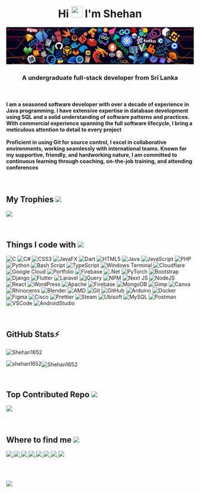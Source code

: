 <h1 align="center">Hi <img src="https://raw.githubusercontent.com/MartinHeinz/MartinHeinz/master/wave.gif" width="30px" height="30px" /> I'm Shehan</h1>
<img src="https://github.com/Shehan1652/Shehan1652/blob/main/banner.png" alt="header banner" />
<h3 align="center">A undergraduate full-stack developer from Sri Lanka</h3>
<br>

<h4 text:justify: inter-word >I am a seasoned software developer with over a decade of experience in Java programming. I have extensive expertise in database development using SQL and a solid understanding of software patterns and practices. With commercial experience spanning the full software lifecycle, I bring a meticulous attention to detail to every project 
<br><br>
Proficient in using Git for source control, I excel in collaborative environments, working seamlessly with international teams. Known for my supportive, friendly, and hardworking nature, I am committed to continuous learning through coaching, on-the-job training, and attending conferences </h4>


<br>

<h2> My Trophies <img src="https://emoji.discadia.com/emojis/e6c0ee26-1d9d-4fbe-9273-e93c21a21569.gif" width="25"/></h2> 

![](https://github-profile-trophy.vercel.app/?username=Shehan1652&theme=dracula&no-frame=true&no-bg=false&margin-w=4)

<br>
<h2>Things I code with <img src="https://emoji.discadia.com/emojis/41f99f7a-5727-4d0e-a211-4380030d5b55.GIF" width="30"/> </h2>

![C](https://img.shields.io/badge/c-%2300599C.svg?style=for-the-badge&logo=c&logoColor=white) ![C#](https://img.shields.io/badge/c%23-%23239120.svg?style=for-the-badge&logo=csharp&logoColor=white) ![CSS3](https://img.shields.io/badge/css3-%231572B6.svg?style=for-the-badge&logo=css3&logoColor=white) ![JavaFX](https://img.shields.io/badge/javafx-%23FF0000.svg?style=for-the-badge&logo=javafx&logoColor=white) ![Dart](https://img.shields.io/badge/dart-%230175C2.svg?style=for-the-badge&logo=dart&logoColor=white) ![HTML5](https://img.shields.io/badge/html5-%23E34F26.svg?style=for-the-badge&logo=html5&logoColor=white) ![Java](https://img.shields.io/badge/java-%23ED8B00.svg?style=for-the-badge&logo=openjdk&logoColor=white) ![JavaScript](https://img.shields.io/badge/javascript-%23323330.svg?style=for-the-badge&logo=javascript&logoColor=%23F7DF1E) ![PHP](https://img.shields.io/badge/php-%23777BB4.svg?style=for-the-badge&logo=php&logoColor=white) ![Python](https://img.shields.io/badge/python-3670A0?style=for-the-badge&logo=python&logoColor=ffdd54) ![Bash Script](https://img.shields.io/badge/bash_script-%23121011.svg?style=for-the-badge&logo=gnu-bash&logoColor=white) ![TypeScript](https://img.shields.io/badge/typescript-%23007ACC.svg?style=for-the-badge&logo=typescript&logoColor=white) ![Windows Terminal](https://img.shields.io/badge/Windows%20Terminal-%234D4D4D.svg?style=for-the-badge&logo=windows-terminal&logoColor=white) ![Cloudflare](https://img.shields.io/badge/Cloudflare-F38020?style=for-the-badge&logo=Cloudflare&logoColor=white) ![Google Cloud](https://img.shields.io/badge/GoogleCloud-%234285F4.svg?style=for-the-badge&logo=google-cloud&logoColor=white) ![Portfolio](https://img.shields.io/badge/Portfolio-%23000000.svg?style=for-the-badge&logo=firefox&logoColor=#FF7139) ![Firebase](https://img.shields.io/badge/firebase-%23039BE5.svg?style=for-the-badge&logo=firebase) ![.Net](https://img.shields.io/badge/.NET-5C2D91?style=for-the-badge&logo=.net&logoColor=white) ![PyTorch](https://img.shields.io/badge/PyTorch-%23EE4C2C.svg?style=for-the-badge&logo=PyTorch&logoColor=white) ![Bootstrap](https://img.shields.io/badge/bootstrap-%238511FA.svg?style=for-the-badge&logo=bootstrap&logoColor=white) ![Django](https://img.shields.io/badge/django-%23092E20.svg?style=for-the-badge&logo=django&logoColor=white) ![Flutter](https://img.shields.io/badge/Flutter-%2302569B.svg?style=for-the-badge&logo=Flutter&logoColor=white)  ![Laravel](https://img.shields.io/badge/laravel-%23FF2D20.svg?style=for-the-badge&logo=laravel&logoColor=white) ![jQuery](https://img.shields.io/badge/jquery-%230769AD.svg?style=for-the-badge&logo=jquery&logoColor=white) ![NPM](https://img.shields.io/badge/NPM-%23CB3837.svg?style=for-the-badge&logo=npm&logoColor=white) ![Next JS](https://img.shields.io/badge/Next-black?style=for-the-badge&logo=next.js&logoColor=white) ![NodeJS](https://img.shields.io/badge/node.js-6DA55F?style=for-the-badge&logo=node.js&logoColor=white) ![React](https://img.shields.io/badge/react-%2320232a.svg?style=for-the-badge&logo=react&logoColor=%2361DAFB) ![WordPress](https://img.shields.io/badge/WordPress-%23117AC9.svg?style=for-the-badge&logo=WordPress&logoColor=white) ![Apache](https://img.shields.io/badge/apache-%23D42029.svg?style=for-the-badge&logo=apache&logoColor=white) ![Firebase](https://img.shields.io/badge/firebase-a08021?style=for-the-badge&logo=firebase&logoColor=ffcd34) ![MongoDB](https://img.shields.io/badge/MongoDB-%234ea94b.svg?style=for-the-badge&logo=mongodb&logoColor=white) ![Gimp](https://img.shields.io/badge/Gimp-657D8B?style=for-the-badge&logo=gimp&logoColor=FFFFFF) ![Canva](https://img.shields.io/badge/Canva-%2300C4CC.svg?style=for-the-badge&logo=Canva&logoColor=white) ![Rhinoceros](https://img.shields.io/badge/Rhinoceros-801010?style=for-the-badge&logo=rhinoceros&logoColor=white) ![Blender](https://img.shields.io/badge/blender-%23F5792A.svg?style=for-the-badge&logo=blender&logoColor=white)  ![AMD](https://img.shields.io/badge/AMD-%23000000.svg?style=for-the-badge&logo=amd&logoColor=white) ![Git](https://img.shields.io/badge/git-%23F05033.svg?style=for-the-badge&logo=git&logoColor=white) ![GitHub](https://img.shields.io/badge/github-%23121011.svg?style=for-the-badge&logo=github&logoColor=white) ![Arduino](https://img.shields.io/badge/-Arduino-00979D?style=for-the-badge&logo=Arduino&logoColor=white) ![Docker](https://img.shields.io/badge/docker-%230db7ed.svg?style=for-the-badge&logo=docker&logoColor=white) ![Figma](https://img.shields.io/badge/figma-%23F24E1E.svg?style=for-the-badge&logo=figma&logoColor=white) ![Cisco](https://img.shields.io/badge/cisco-%23049fd9.svg?style=for-the-badge&logo=cisco&logoColor=black) ![Prettier](https://img.shields.io/badge/prettier-%23F7B93E.svg?style=for-the-badge&logo=prettier&logoColor=black)  ![Steam](https://img.shields.io/badge/steam-%23000000.svg?style=for-the-badge&logo=steam&logoColor=white)  ![Ubisoft](https://img.shields.io/badge/Ubisoft-%23F5F5F5.svg?style=for-the-badge&logo=Ubisoft&logoColor=black) <img alt="MySQL" src="https://img.shields.io/badge/mysql-%2300f.svg?style=for-the-badge&logo=mysql&logoColor=white"  /> <img alt="Postman" src="https://img.shields.io/badge/Postman-FF6C37?style=for-the-badge&logo=postman&logoColor=white"  /> <img alt="VSCode" src="https://img.shields.io/badge/Visual_Studio_Code-007ACC?style=for-the-badge&logo=visual-studio-code&logoColor=white"  /> <img alt="AndroidStudio" src="https://img.shields.io/badge/Android_Studio-3DDC84?style=for-the-badge&logo=android-studio&logoColor=white"  />


<br>

<h2> GitHub Stats⚡️ </h2> 

<p><img align="center" src="https://github-readme-stats.vercel.app/api?username=Shehan1652&show_icons=true&locale=en" alt="Shehan1652" /></p>
<p><img align="left" src="https://github-readme-stats.vercel.app/api/top-langs?username=shehan1652&show_icons=true&locale=en&layout=compact" alt="shehan1652" /></p>
<p><img align="center" src="https://github-readme-streak-stats.herokuapp.com/?user=Shehan1652&" alt="Shehan1652" /></p>



<br>

<h2> Top Contributed Repo <img src="https://emoji.discadia.com/emojis/bdc677ee-ce38-4c9d-bb50-cda8ca0d6775.GIF" width="25"/></h2> 

![](https://github-contributor-stats.vercel.app/api?username=Shehan1652&limit=5&theme=dark&combine_all_yearly_contributions=true)


<br>

<h2>Where to find me <img src="https://emoji.discadia.com/emojis/ad11a247-18c5-4e97-bf6c-cdfc85b7ca0d.GIF" width="20"/></h2>
<p align="left">
  <a href="mailto:ssandaruwan2002@gmail.com" target="_blank">
    <img src="https://img.shields.io/badge/Gmail-D14836?style=for-the-badge&logo=gmail&logoColor=white" />
  </a>
  <a href="https://wa.me/+94766940120" target="_blank">
    <img src="https://img.shields.io/badge/WhatsApp-25D366?style=for-the-badge&logo=whatsapp&logoColor=white" />
  </a>
   <a href="https://facebook.com/shehansandaruwan2002" target="_blank">
    <img src="https://img.shields.io/badge/Facebook-1877F2?style=for-the-badge&logo=facebook&logoColor=white" />
  </a>
  <a href="https://youtube.com/@Mr.ShehanSandaruwan" target="_blank">
    <img src="https://img.shields.io/badge/YouTube-%23FF2D20?style=for-the-badge&logo=YouTube&logoColor=white" />
  </a>
  <a href="https://t.me/ShehanSandaruwan" target="_blank">
    <img src="https://img.shields.io/badge/Telegram-2CA5E0?style=for-the-badge&logo=telegram&logoColor=white" />

  <a href="https://discord.com/users/shenxian01" target="_blank">
    <img src="https://img.shields.io/badge/Discord-7289DA?style=for-the-badge&logo=discord&logoColor=white" />
  </a>
  <a href="https://reddit.com/user/Accurate_Wasabi3539" target="_blank">
    <img src="https://img.shields.io/badge/Reddit-%23FF4500?style=for-the-badge&logo=Reddit&logoColor=white" />
  </a>
    </a>
  <a href="https://linkedin.com/in/shehan-sandaruwan-a53802292" target="_blank">
    <img src="https://img.shields.io/badge/LinkedIn-%230077B5?style=for-the-badge&logo=linkedin&logoColor=white" />
  </a>  
</p>

<br>

<h2></h2> 

[![](https://visitcount.itsvg.in/api?id=Shehan1652&icon=5&color=13)](https://visitcount.itsvg.in)
